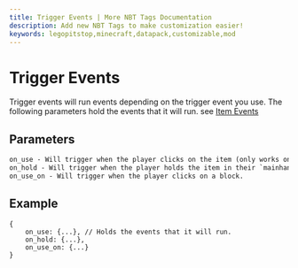 ```yaml
---
title: Trigger Events | More NBT Tags Documentation
description: Add new NBT Tags to make customization easier!
keywords: legopitstop,minecraft,datapack,customizable,mod
---
```


# Trigger Events

Trigger events will run events depending on the trigger event you use. The following parameters hold the events that it will run. see [Item Events](/morenbt/item/events)

## Parameters

```txt
on_use - Will trigger when the player clicks on the item (only works on some items.)
on_hold - Will trigger when the player holds the item in their `mainhand`
on_use_on - Will trigger when the player clicks on a block.
```

## Example

```snbt
{
    on_use: {...}, // Holds the events that it will run.
    on_hold: {...},
    on_use_on: {...}
}
```
